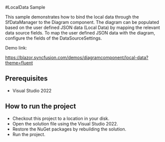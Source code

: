 #LocalData Sample

This sample demonstrates how to bind the local data through the SfDataManager to the Diagram component. The diagram can be populated based on the user defined JSON data (Local Data) by mapping the relevant data source fields. To map the user defined JSON data with the diagram, configure the fields of the DataSourceSettings.

Demo link: 

https://blazor.syncfusion.com/demos/diagramcomponent/local-data?theme=fluent

## Prerequisites

* Visual Studio 2022

## How to run the project

* Checkout this project to a location in your disk.
* Open the solution file using the Visual Studio 2022.
* Restore the NuGet packages by rebuilding the solution.
* Run the project.
